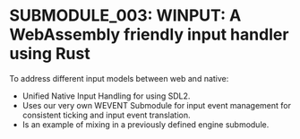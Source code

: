 # SUBMODULE_003: WINPUT: A WebAssembly friendly input handler using Rust

To address different input models between web and native:

- Unified Native Input Handling for using SDL2.
- Uses our very own WEVENT Submodule for input event management for consistent ticking and input event translation.
- Is an example of mixing in a previously defined engine submodule.
